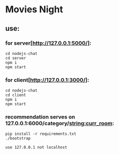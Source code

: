 # Movies Night

## use:
### for server[http://127.0.0.1:5000/]:
    cd nodejs-chat
    cd server
    npm i
    npm start
    
### for client[http://127.0.0.1:3000/]:
    cd nodejs-chat
    cd client
    npm i
    npm start
### recommendation serves on 127.0.0.1:6000/category/<string:curr_room>: 
    pip install -r requirements.txt 
    ./bootstrap
```use 127.0.0.1 not localhost```
